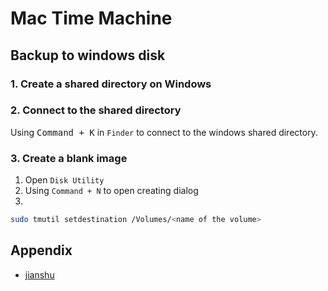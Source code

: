 # Mac Time Machine

## Backup to windows disk

### 1. Create a shared directory on Windows

### 2. Connect to the shared directory

Using <kbd>Command + K</kbd> in `Finder` to connect to the windows shared directory.

### 3. Create a blank image

1. Open `Disk Utility`
2. Using `Command + N` to open creating dialog
3. 

```bash
sudo tmutil setdestination /Volumes/<name of the volume>
```

## Appendix

- [jianshu](https://www.jianshu.com/p/388998fada12)